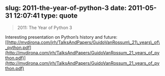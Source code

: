 slug: 2011-the-year-of-python-3
date: 2011-05-31 12:07:41
type: quote
---

> 2011: The Year of Python 3

Interesting presentation on Python’s history and future: [[http://mvdirona.com/jrh/TalksAndPapers/GuidoVanRossum\_21\_years\_of\_python.pdf](http://mvdirona.com/jrh/TalksAndPapers/GuidoVanRossum_21_years_of_python.pdf)](http://mvdirona.com/jrh/TalksAndPapers/GuidoVanRossum_21_years_of_python.pdf)
